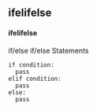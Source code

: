 ## ifelifelse
#### ifelifelse
if/else if/else Statements
```
if condition:
  pass
elif condition:
  pass
else:
  pass
```